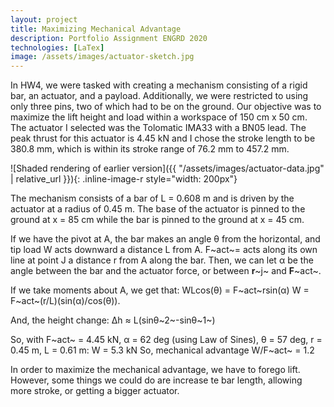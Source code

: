 ```yaml
---
layout: project
title: Maximizing Mechanical Advantage
description: Portfolio Assignment ENGRD 2020
technologies: [LaTex]
image: /assets/images/actuator-sketch.jpg
---
```


In HW4, we were tasked with creating a mechanism consisting of a rigid bar, an actuator, and a payload. Additionally, we were restricted to using only three pins, two of which had to be on the ground. Our objective was to maximize the lift height and load within a workspace of 150 cm x 50 cm. The actuator I selected was the Tolomatic IMA33 with a BN05 lead. The peak thrust for this actuator is 4.45 kN and I chose the stroke length to be 380.8 mm, which is within its stroke range of 76.2 mm to 457.2 mm.

![Shaded rendering of earlier version]({{ "/assets/images/actuator-data.jpg" | relative_url }}){: .inline-image-r style="width: 200px"}

The mechanism consists of a bar of L = 0.608 m and is driven by the actuator at a radius of 0.45 m. The base of the actuator is pinned to the ground at x = 85 cm while the bar is pinned to the ground at x = 45 cm.

If we have the pivot at A, the bar makes an angle θ from the horizontal, and tip load W acts downward a distance L from A. F~act~= acts along its own line at point J a distance r from A along the bar. Then, we can let α be the angle between the bar and the actuator force, or between $\mathbf{r}$~j~ and $\mathbf{F}$~act~.

If we take moments about A, we get that:
   WLcos(θ) = F~act~rsin(α)
    W = F~act~(r/L)(sin(α)/cos(θ)).

And, the height change:
    Δh ≈ L(sinθ~2~-sinθ~1~)

So, with F~act~ = 4.45 kN, α = 62 deg (using Law of Sines), θ = 57 deg, r = 0.45 m, L = 0.61 m:
    W = 5.3 kN
So, mechanical advantage W/F~act~ = 1.2

In order to maximize the mechanical advantage, we have to forego lift. However, some things we could do are increase te bar length, allowing more stroke, or getting a bigger actuator.
